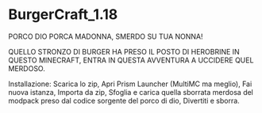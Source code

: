 # BurgerCraft_1.18

PORCO DIO PORCA MADONNA,
SMERDO SU TUA NONNA!

QUELLO STRONZO DI BURGER HA PRESO IL POSTO DI HEROBRINE IN QUESTO MINECRAFT, ENTRA IN QUESTA AVVENTURA A UCCIDERE QUEL MERDOSO.

Installazione: 
Scarica lo zip, 
Apri Prism Launcher (MultiMC ma meglio), 
Fai nuova istanza, 
Importa da zip, 
Sfoglia e carica quella sborrata merdosa del modpack preso dal codice sorgente del porco di dio, 
Divertiti e sborra.

